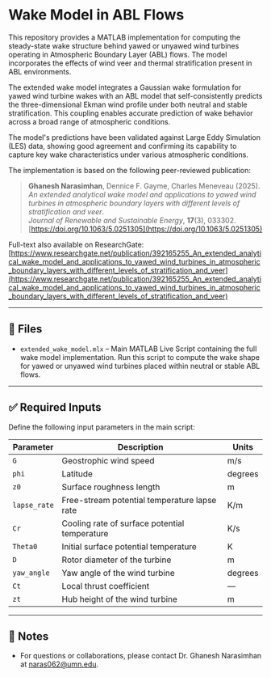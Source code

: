 # Wake Model in ABL Flows

This repository provides a MATLAB implementation for computing the steady-state wake structure behind yawed or unyawed wind turbines operating in Atmospheric Boundary Layer (ABL) flows. The model incorporates the effects of wind veer and thermal stratification present in ABL environments.

The extended wake model integrates a Gaussian wake formulation for yawed wind turbine wakes with an ABL model that self-consistently predicts the three-dimensional Ekman wind profile under both neutral and stable stratification. This coupling enables accurate prediction of wake behavior across a broad range of atmospheric conditions.

The model's predictions have been validated against Large Eddy Simulation (LES) data, showing good agreement and confirming its capability to capture key wake characteristics under various atmospheric conditions.

The implementation is based on the following peer-reviewed publication:

> **Ghanesh Narasimhan**, Dennice F. Gayme, Charles Meneveau (2025).  
> *An extended analytical wake model and applications to yawed wind turbines in atmospheric boundary layers with different levels of stratification and veer*.  
> *Journal of Renewable and Sustainable Energy*, **17**(3), 033302.  
> [https://doi.org/10.1063/5.0251305](https://doi.org/10.1063/5.0251305)

Full-text also available on ResearchGate:  
[https://www.researchgate.net/publication/392165255_An_extended_analytical_wake_model_and_applications_to_yawed_wind_turbines_in_atmospheric_boundary_layers_with_different_levels_of_stratification_and_veer](https://www.researchgate.net/publication/392165255_An_extended_analytical_wake_model_and_applications_to_yawed_wind_turbines_in_atmospheric_boundary_layers_with_different_levels_of_stratification_and_veer)

---

## 📄 Files

- `extended_wake_model.mlx` – Main MATLAB Live Script containing the full wake model implementation. Run this script to compute the wake shape for yawed or unyawed wind turbines placed within neutral or stable ABL flows.

---

## ✅ Required Inputs

Define the following input parameters in the main script:

| Parameter     | Description                                                  | Units     |
|---------------|--------------------------------------------------------------|-----------|
| `G`           | Geostrophic wind speed                                       | m/s       |
| `phi`         | Latitude                                                     | degrees   |
| `z0`          | Surface roughness length                                     | m         |
| `lapse_rate`  | Free-stream potential temperature lapse rate                 | K/m       |
| `Cr`          | Cooling rate of surface potential temperature                | K/s       |
| `Theta0`      | Initial surface potential temperature                        | K         |
| `D`           | Rotor diameter of the turbine                                | m         |
| `yaw_angle`   | Yaw angle of the wind turbine                                | degrees   |
| `Ct`          | Local thrust coefficient                                     | —         |
| `zt`          | Hub height of the wind turbine                               | m         |

---

## 📌 Notes

- For questions or collaborations, please contact Dr. Ghanesh Narasimhan at naras062@umn.edu.




